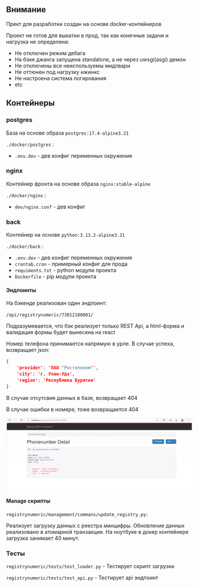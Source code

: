 ## Внимание

Прект для разработки создан на основе docker-контейнеров

Проект не готов для выкатки в прод, так как конечные задачи и нагрузка не определена:
* Не отключен режим дебага
* На бэке джанга запущена standalone, а не через uwsgi(asgi) демон
* Не отключены все неиспользуемы мидлвари
* Не оттюнен под нагрузку нжинкс
* Не настроена система логирования
* etc

## Контейнеры

### postgres
База на основе образа `postgres:17.4-alpine3.21`

`./docker/postgres` :
* `.env.dev` - дев конфиг переменных окружения

### nginx
Контейнер фронта на основе образа `nginx:stable-alpine`

`./docker/nginx` :
* `dev/nginx.conf` - дев конфиг

### back
Контейнер на основе `python:3.13.2-alpine3.21`

`./docker/back` :

* `.env.dev` - дев конфиг переменных окружения
* `crontab.cron` - примерный конфиг для прода
* `requiments.txt` - python модули проекта
* `Dockerfile` - pip модули проекта

#### Эндпоинты

На бэкенде реализован один эндпоинт:

`/api/registrynumeric/73012180001/`

Подразумевается, что бэк реализует только REST Api,
а html-форма и валидация формы будет вынесена на react

Номер телефона принимается напрямую в урле.
В случае успеха, возвращает json:
```json
{
    'provider': 'ПАО "Ростелеком"',
    'city': 'г. Улан-Удэ',
    'region': 'Республика Бурятия'
}
```

В случае отсутсвия данных в базе, возвращает 404

В случае ошибки в номере, тоже возвращается 404


![plot](example.png)

#### Manage скрипты

`registrynumeric/management/commans/update_registry.py`:

Реализует загрузку данных с реестра минцифры.
Обновление данных реализовано в атомарной транзакции.
На ноутбуке в докер контейнере загрузка занимает 40 минут.

### Тесты

`registrynumeric/tests/test_loader.py` - Тестирует скрипт загрузки

`registrynumeric/tests/test_api.py` - Тестирует api эндпоинт
